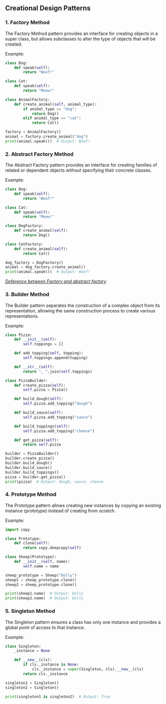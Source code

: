 ## Creational Design Patterns

<a name="Factory-Method"></a>

### 1. Factory Method

The Factory Method pattern provides an interface for creating objects in a super class, but allows subclasses to alter the type of objects that will be created.

Example:

```python
class Dog:
    def speak(self):
        return "Woof!"

class Cat:
    def speak(self):
        return "Meow!"

class AnimalFactory:
    def create_animal(self, animal_type):
        if animal_type == "dog":
            return Dog()
        elif animal_type == "cat":
            return Cat()

factory = AnimalFactory()
animal = factory.create_animal("dog")
print(animal.speak())  # Output: Woof!
```

<a name="Abstract-Factory-Method"></a>

### 2. Abstract Factory Method

The Abstract Factory pattern provides an interface for creating families of related or dependent objects without specifying their concrete classes.

Example:

```python
class Dog:
    def speak(self):
        return "Woof!"

class Cat:
    def speak(self):
        return "Meow!"

class DogFactory:
    def create_animal(self):
        return Dog()

class CatFactory:
    def create_animal(self):
        return Cat()

dog_factory = DogFactory()
animal = dog_factory.create_animal()
print(animal.speak())  # Output: Woof!
```

[_Deference between Factory and abstract factory_](https://github.com/drmelezabi/AiCourse_Instant/tree/main/Tasks/07_11-08-2023/designPatterns/deference/FactoryMethod-AbstractFactoryMethod.md)

<a name="Builder-Method"></a>

### 3. Builder Method

The Builder pattern separates the construction of a complex object from its representation, allowing the same construction process to create various representations.

Example:

```python
class Pizza:
    def __init__(self):
        self.toppings = []

    def add_topping(self, topping):
        self.toppings.append(topping)

    def __str__(self):
        return ", ".join(self.toppings)

class PizzaBuilder:
    def create_pizza(self):
        self.pizza = Pizza()

    def build_dough(self):
        self.pizza.add_topping("dough")

    def build_sauce(self):
        self.pizza.add_topping("sauce")

    def build_toppings(self):
        self.pizza.add_topping("cheese")

    def get_pizza(self):
        return self.pizza

builder = PizzaBuilder()
builder.create_pizza()
builder.build_dough()
builder.build_sauce()
builder.build_toppings()
pizza = builder.get_pizza()
print(pizza)  # Output: dough, sauce, cheese
```

<a name="Prototype-Method"></a>

### 4. Prototype Method

The Prototype pattern allows creating new instances by copying an existing instance (prototype) instead of creating from scratch.

Example:

```python
import copy

class Prototype:
    def clone(self):
        return copy.deepcopy(self)

class Sheep(Prototype):
    def __init__(self, name):
        self.name = name

sheep_prototype = Sheep("Dolly")
sheep1 = sheep_prototype.clone()
sheep2 = sheep_prototype.clone()

print(sheep1.name)  # Output: Dolly
print(sheep2.name)  # Output: Dolly
```

<a name="Singleton-Method"></a>

### 5. Singleton Method

The Singleton pattern ensures a class has only one instance and provides a global point of access to that instance.

Example:

```python
class Singleton:
    _instance = None

    def __new__(cls):
        if cls._instance is None:
            cls._instance = super(Singleton, cls).__new__(cls)
        return cls._instance

singleton1 = Singleton()
singleton2 = Singleton()

print(singleton1 is singleton2)  # Output: True
```
